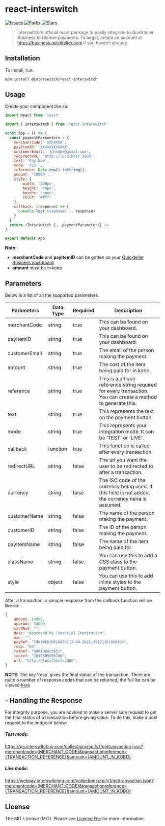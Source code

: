 # react-interswitch

[![Issues](	https://img.shields.io/github/issues/techquest/isw-react-sdk)](https://github.com/techquest/isw-react-sdk/issues)
[![Forks](	https://img.shields.io/github/forks/techquest/isw-react-sdk)](https://github.com/techquest/isw-react-sdk/network/members)
[![Stars](	https://img.shields.io/github/stars/techquest/isw-laravel-sdk)](https://github.com/techquest/isw-react-sdk/stargazers)

> Interswitch's official react package to easily integrate to Quickteller Business to recieve payments.
To begin, create an account at https://business.quickteller.com if you haven't already.

## Installation
To install, run:
```bash
npm install @interswitch/react-interswitch
```

## Usage
Create your component like so:
```js
import React from 'react'

import { Interswitch } from 'react-interswitch'

const App = () => {
  const paymentParameters = {
    merchantCode: 'XXXXXXX',
    payItemID: 'XXXXXXXXXXXX',
    customerEmail: 'johndoe@gmail.com',
    redirectURL: 'http://localhost:3000',
    text: 'Pay Now',
    mode: 'TEST',
    reference: Date.now().toString(),
    amount: '10000',
    style: {
        width: '200px',
        height: '40px',
        border: 'none',
        color: '#fff'
    },
    callback: (response) => {
      console.log('response: ', response)
    }
  }
  return <Interswitch {...paymentParameters} />
}

export default App
```
**Note:**
 - **merchantCode** and **payItemID** can be gotten on your [Quickteller Business dashboard](https://business.quickteller.com/developertools)
 - **amount** must be in kobo



## Parameters
Below is a list of all the supported parameters.

| Parameters           | Data Type                 | Required | Description                                                                                                                                                                                                                                         |
|----------------------|---------------------------|----------|-----------------------------------------------------------------------------------------------------------------------------------------------------------------------------------------------------------------------------------------------------|
| merchantCode         | string                   | true     | This can be found on your dashboard.
| payItemID            | string                   |  true    | This can be found on your dashboard.
| customerEmail        | string                   | true     | The email of the person making the payment.                                                                                                                                                                                                         |
| amount               | string                    | true     | The cost of the item being paid for in kobo.                                                                                                                                                                                                        |
| reference | string                    | true    | This is a unique reference string required for every transaction. You can create a method to generate this. |
| text      | string                    |  true   |  This represents the text on the payment button.
| mode      | string                    | true    | This represents your integration mode. It can be 'TEST' or 'LIVE'.
| callback  | function                  | true    | This function is called after every transaction.
| redirectURL | string                  | false   | The url you want the user to be redirected to after a transaction.
| currency             | string                    | false    | The ISO code of the currency being used. If this field is not added, the currency naira is assumed.                                                                                                                                                 |
| customerName         | string                    | false    | The name of the person making the payment.                                                                                                                                                                                                          |
| customerID           | string                    | false    | The ID of the person making the payment.                                                                                                                                                                                                            |
|payItemName            | string                    | false   | The name of the item being paid for. |                                                                                   |                                                                                     |
| className             | string                    | false   | You can use this to add a CSS class to the payment button.
|  style                | object                    | false    | You can use this to add inline styles to the payment button.

After a transaction, a sample response from the callback function will be like so:
```js
{
    amount: 10000,
    apprAmt: 10000,
    cardNum: "",
    desc: "Approved by Financial Institution",
    mac: "",
    payRef: "FBN|WEB|MX26070|13-04-2021|3512130|866194",
    resp: "00",
    retRef: "000106923853",
    txnref: "1618305656700",
    url: "http://localhost:3000",
}
```
**NOTE:**
The key 'resp' gives the final status of the transaction. 
There are quite a number of response codes that can be returned, the full list can be viewed [here](https://sandbox.interswitchng.com/docbase/docs/webpay/response-codes/)

## - Handling the Response 
For integrity purpose, you are advised to make a server side request to get the final status of a transaction before giving value.
To do this, make a post request to the endpoint below:
##### Test mode: #####
https://qa.interswitchng.com/collections/api/v1/gettransaction.json?merchantcode={MERCHANT_CODE}&transactionreference={TRANSACTION_REFERENCE}&amount={AMOUNT_IN_KOBO}
##### Live mode: #####
https://webpay.interswitchng.com/collections/api/v1/gettransaction.json?merchantcode={MERCHANT_CODE}&transactionreference={TRANSACTION_REFERENCE}&amount={AMOUNT_IN_KOBO}



 ## License 
The MIT License (MIT). Please see [License File](LICENSE.md) for more information.






